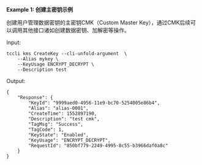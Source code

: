 **Example 1: 创建主密钥示例**

创建用户管理数据密钥的主密钥CMK（Custom Master Key），通过CMK后续可以调用其他接口诸如创建数据密钥、加解密等操作。

Input: 

```
tccli kms CreateKey --cli-unfold-argument  \
    --Alias mykey \
    --KeyUsage ENCRYPT_DECRYPT \
    --Description test
```

Output: 
```
{
    "Response": {
        "KeyId": "9999aed0-4956-11e9-bc70-5254005e86b4",
        "Alias": "alias-0001",
        "CreateTime": 1552897190,
        "Description": "test cmk",
        "TagMsg": "Success",
        "TagCode": 1,
        "KeyState": "Enabled",
        "KeyUsage": "ENCRYPT_DECRYPT",
        "RequestId": "850bf779-2249-4995-8c55-b3966daf0a8c"
    }
}
```


